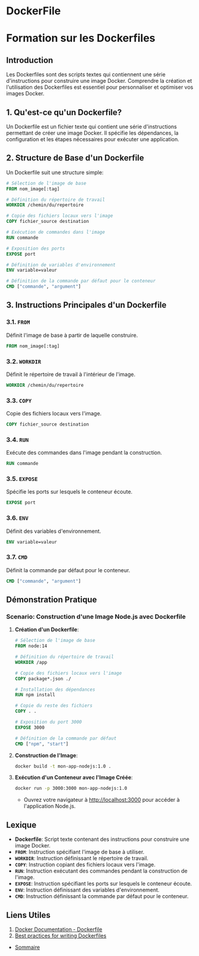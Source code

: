 # DockerFile

# Formation sur les Dockerfiles

## Introduction

Les Dockerfiles sont des scripts textes qui contiennent une série d'instructions pour construire une image Docker. Comprendre la création et l'utilisation des Dockerfiles est essentiel pour personnaliser et optimiser vos images Docker.

## 1. Qu'est-ce qu'un Dockerfile?

Un Dockerfile est un fichier texte qui contient une série d'instructions permettant de créer une image Docker. Il spécifie les dépendances, la configuration et les étapes nécessaires pour exécuter une application.

## 2. Structure de Base d'un Dockerfile

Un Dockerfile suit une structure simple:

```Dockerfile
# Sélection de l'image de base
FROM nom_image[:tag]

# Définition du répertoire de travail
WORKDIR /chemin/du/repertoire

# Copie des fichiers locaux vers l'image
COPY fichier_source destination

# Exécution de commandes dans l'image
RUN commande

# Exposition des ports
EXPOSE port

# Définition de variables d'environnement
ENV variable=valeur

# Définition de la commande par défaut pour le conteneur
CMD ["commande", "argument"]
```

## 3. Instructions Principales d'un Dockerfile

### 3.1. **`FROM`**

Définit l'image de base à partir de laquelle construire.

```Dockerfile
FROM nom_image[:tag]
```

### 3.2. **`WORKDIR`**

Définit le répertoire de travail à l'intérieur de l'image.

```Dockerfile
WORKDIR /chemin/du/repertoire
```

### 3.3. **`COPY`**

Copie des fichiers locaux vers l'image.

```Dockerfile
COPY fichier_source destination
```

### 3.4. **`RUN`**

Exécute des commandes dans l'image pendant la construction.

```Dockerfile
RUN commande
```

### 3.5. **`EXPOSE`**

Spécifie les ports sur lesquels le conteneur écoute.

```Dockerfile
EXPOSE port
```

### 3.6. **`ENV`**

Définit des variables d'environnement.

```Dockerfile
ENV variable=valeur
```

### 3.7. **`CMD`**

Définit la commande par défaut pour le conteneur.

```Dockerfile
CMD ["commande", "argument"]
```

## Démonstration Pratique

### Scenario: Construction d'une Image Node.js avec Dockerfile

1. **Création d'un Dockerfile**:

   ```Dockerfile
   # Sélection de l'image de base
   FROM node:14

   # Définition du répertoire de travail
   WORKDIR /app

   # Copie des fichiers locaux vers l'image
   COPY package*.json ./

   # Installation des dépendances
   RUN npm install

   # Copie du reste des fichiers
   COPY . .

   # Exposition du port 3000
   EXPOSE 3000

   # Définition de la commande par défaut
   CMD ["npm", "start"]
   ```

2. **Construction de l'Image**:

   ```bash
   docker build -t mon-app-nodejs:1.0 .
   ```

3. **Exécution d'un Conteneur avec l'Image Créée**:

   ```bash
   docker run -p 3000:3000 mon-app-nodejs:1.0
   ```

   - Ouvrez votre navigateur à [http://localhost:3000](http://localhost:3000) pour accéder à l'application Node.js.

## Lexique

- **Dockerfile**: Script texte contenant des instructions pour construire une image Docker.
- **`FROM`**: Instruction spécifiant l'image de base à utiliser.
- **`WORKDIR`**: Instruction définissant le répertoire de travail.
- **`COPY`**: Instruction copiant des fichiers locaux vers l'image.
- **`RUN`**: Instruction exécutant des commandes pendant la construction de l'image.
- **`EXPOSE`**: Instruction spécifiant les ports sur lesquels le conteneur écoute.
- **`ENV`**: Instruction définissant des variables d'environnement.
- **`CMD`**: Instruction définissant la commande par défaut pour le conteneur.

## Liens Utiles

1. [Docker Documentation - Dockerfile](https://docs.docker.com/engine/reference/builder/)
2. [Best practices for writing Dockerfiles](https://docs.docker.com/develop/develop-images/dockerfile_best-practices/)

- [Sommaire](../README.md)